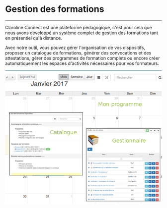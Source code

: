 # Gestion des formations

---

Claroline Connect est une plateforme pédagogique, c'est pour cela que nous avons développé un système complet de gestion des formations tant en présentiel qu'à distance. 

Avec notre outil, vous pouvez gérer l'organisation de vos dispositifs, proposer un catalogue de formations, générer des convocations et des attestations, gérer des programmes de formation complets ou encore créer automatiquement les espaces d'activités nécessaires pour vos formateurs. 


![](images/cursus-fig1.png)

